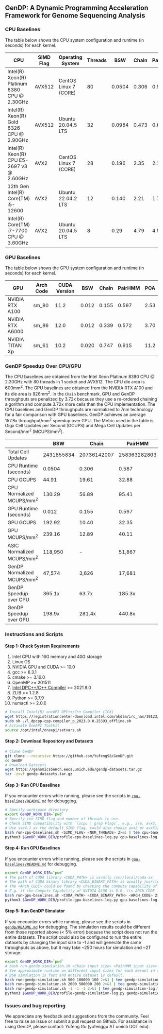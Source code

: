 ## GenDP: A Dynamic Programming Acceleration Framework for Genome Sequencing Analysis

### CPU Baselines

The table below shows the CPU system configuration and runtime (in seconds) for each kernel.

| CPU                                          | SIMD Flag | Operating System       | Threads | BSW    | Chain | PairHMM | POA   |
| -------------------------------------------- | --------- | --------------------- | ------- | -----  | ----- | ------- | ----- |
| Intel(R) Xeon(R) Platinum 8380 CPU @ 2.30GHz | AVX512    | CentOS Linux 7 (CORE) | 80      | 0.0504 | 0.306 | 0.587   | 16.6  |
| Intel(R) Xeon(R) Gold 6326 CPU @ 2.90GHz     | AVX512    | Ubuntu 20.04.5 LTS    | 32      | 0.0984 | 0.473 | 0.678   | 34.3  |
| Intel(R) Xeon(R) CPU E5-2697 v3 @ 2.60GHz    | AVX2      | CentOS Linux 7 (CORE) | 28      | 0.196  | 2.35  | 2.13    | 41.7  |
| 12th Gen Intel(R) Core(TM) i5-12600          | AVX2      | Ubuntu 22.04.2 LTS    | 12      | 0.140  | 2.21  | 1.71    | 36.6  |
| Intel(R) Core(TM) i7-7700 CPU @ 3.60GHz      | AVX2      | Ubuntu 20.04.5 LTS    | 8       | 0.29   | 4.79  | 4.51    | 98.5  |

### GPU Baselines

The table below shows the GPU system configuration and runtime (in seconds) for each kernel. 

| GPU                | Arch Code | CUDA Version | BSW   | Chain | PairHMM | POA  |
| ------------------ | --------- | ---- | ----- | ----- | ------  | ---- |
| NVIDIA RTX A100    | sm_80     | 11.2 | 0.012 | 0.155 | 0.597   | 2.53 |
| NVIDIA RTX A6000   | sm_86     | 12.0 | 0.012 | 0.339 | 0.572   | 3.70 |
| NVIDIA TITAN Xp    | sm_61     | 10.2 | 0.020 | 0.747 | 0.915   | 11.2 |

### GenDP Speedup Over CPU/GPU

The CPU baselines are obtained from the Intel Xeon Platinum 8380 CPU @ 2.30GHz with 80 threads in 1 socket and AVX512. The CPU die area is 600mm<sup>2</sup>. The GPU baselines are obtained from the NVIDIA RTX A100 and its die area is 826mm<sup>2</sup>. In the `Chain` benchmark, GPU and GenDP throughputs are penalized by 3.72x because they use a re-ordered chaining algorithm and compute 3.72x more cells than the CPU implementation. The CPU baselines and GenDP throughputs are normalized to 7nm technology for a fair comparison with GPU baselines. GenDP achieves an average 157.8x throughput/mm<sup>2</sup> speedup over GPU. The Metric used in the table is Giga Cell Updates per Second (GCUPS) and Mega Cell Updates per Second/mm<sup>2</sup> (MCUPS/mm<sup>2</sup>).

|                                       | BSW         | Chain       | PairHMM       | POA           |
| ------------------------------------- | ----------- | ----------- | ------------- | ------------- |
| Total Cell Updates                    | 2431855834  | 20736142007 | 258363282803  | 6448581509    |
| CPU Runtime (seconds)                 | 0.0504      | 0.306       | 0.587         | 16.6          |
| CPU GCUPS                             | 44.91       | 19.61       | 32.88         | 14.51         |
| CPU Normalized MCUPS/mm<sup>2</sup>   | 130.29      | 56.89       | 95.41         | 42.11         |
| GPU Runtime (seconds)                 | 0.012       | 0.155       | 0.597         | 2.53          |
| GPU GCUPS                             | 192.92      | 10.40       | 32.35         | 95.13         | 
| GPU MCUPS/mm<sup>2</sup>              | 239.16      | 12.89       | 40.11         | 117.94        |
| ASIC Normalized MCUPS/mm<sup>2</sup>  | 118,950      | -           | 51,867         | -             |
| GenDP Normalized MCUPS/mm<sup>2</sup> | 47,574       | 3,626        | 17,681         | 2,965          |
| GenDP Speedup over CPU                | 365.1x      | 63.7x       | 185.3x        | 70.4x         |
| GenDP Speedup over GPU                | 198.9x      | 281.4x      | 440.8x        | 25.1x         |


### Instructions and Scripts

#### Step 1: Check System Requirements

1. Intel CPU with 16G memory and 40G storage 
2. Linux OS
3. NVIDIA GPU and CUDA >= 10.0
4. gcc >= 8.3.1
5. cmake >= 3.16.0
6. OpenMP >= 201511
7. [Intel DPC++/C++ Compiler](https://www.intel.com/content/www/us/en/developer/articles/tool/oneapi-standalone-components.html#dpcpp-cpp) >= 2021.8.0
8. ZLIB >= 1.2.8 
9. Python >= 3.7.9
10. numactl >= 2.0.0

```bash
# Install Intel(R) oneAPI DPC++/C++ Compiler (ICX)
wget https://registrationcenter-download.intel.com/akdlm/irc_nas/19123/l_dpcpp-cpp-compiler_p_2023.0.0.25393_offline.sh
sudo sh ./l_dpcpp-cpp-compiler_p_2023.0.0.25393_offline.sh
# Activate OneAPI Toolkit
source /opt/intel/oneapi/setvars.sh
```

#### Step 2: Download Repository and Datasets

```bash
# Clone GenDP
git clone --recursive https://github.com/Yufeng98/GenDP.git
cd GenDP
# Download Datasets
wget https://genomicsbench.eecs.umich.edu/gendp-datasets.tar.gz
tar -zxvf gendp-datasets.tar.gz
```

#### Step 3: Run CPU Baselines

If you encounter errors while running, please see the scripts in <a href="https://github.com/Yufeng98/GenDP/blob/main/cpu-baselines/README.md">`cpu-baselines/README.md`</a> for debugging.

```bash
# Specify workspace directory
export GenDP_WORK_DIR=`pwd`
# Specify the SIMD flag and number of threads to use.
# Check SIMD compatibility with `lscpu | grep Flags`, e.g., sse, avx2, avx512
# Use sse4.1 as the default SIMD flag, could also choose avx2 or avx512
bash run-cpu-baselines.sh <SIMD_FLAG> <NUM_THREADS> 2>&1 | tee cpu-baselines-log.txt
python3 $GenDP_WORK_DIR/profile-cpu-baselines-log.py cpu-baselines-log.txt
```

#### Step 4: Run GPU Baselines

If you encounter errors while running, please see the scripts in <a href="https://github.com/Yufeng98/GenDP/blob/main/gpu-baselines/README.md">`gpu-baselines/README.md`</a> for debugging.

```bash
export GenDP_WORK_DIR=`pwd`
# The path of CUDA library <CUDA_PATH> is usually /usr/local/cuda-xx
# The path of CUDA binary library <CUDA_BINARY_PATH> is usually /usr/local/cuda-xx/bin
# The <ARCH_CODE> could be found by checking the compute capability of the GPU from https://developer.nvidia.com/cuda-gpus
# E.g. if the Compute Capability of NVIDIA A100 is 8.0, its ARCH_CODE is sm_80
bash run-gpu-baselines.sh <CUDA_PATH> <CUDA_BINARY_PATH> <ARCH_CODE> 2>&1 | tee gpu-baselines-log.txt
python3 $GenDP_WORK_DIR/profile-gpu-baselines-log.py gpu-baselines-log.txt
```

#### Step 5: Run GenDP Simulator

If you encounter errors while running, please see the scripts in <a href="https://github.com/Yufeng98/GenDP/blob/main/gendp/README.md">`gendp/README.md`</a> for debugging. The simulation results could be different from those reported above (< 5% error) because the script does not run the entire datasets. The script could also be configured to run the entire datasets by changing the input size to -1 and will generate the same throughputs as above, but it may take ~250 hours for simulation and ~2T storage. 

```bash
export GenDP_WORK_DIR=`pwd`
# bash run-gendp-simulation.sh <Chain input size> <PairHMM input size> <POA input size>
# See approximate runtime on different input sizes for each kernel in script run-gendp-simulation.sh
# BSW simulation is fast and entire dataset is default.
bash run-gendp-simulation.sh 500 100000 100 2>&1 | tee gendp-simulation-log.txt     # ~ 6 hours
bash run-gendp-simulation.sh 2000 500000 200 2>&1 | tee gendp-simulation-log.txt    # ~ 24 hours
bash run-gendp-simulation.sh -1 -1 -1 2>&1 | tee gendp-simulation-log.txt           # ~ 250 hours for entire dataset
python3 $GenDP_WORK_DIR/profile-gendp-simulation-log.py gendp-simulation-log.txt
```

### Issues and bug reporting

We appreciate any feedback and suggestions from the community. Feel free to raise an issue or submit a pull request on Github. For assistance in using GenDP, please contact: Yufeng Gu (yufenggu AT umich DOT edu).
